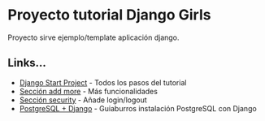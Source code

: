 # Proyecto tutorial Django Girls

Proyecto sirve ejemplo/template aplicación django.

## Links...

* [Django Start Project](https://tutorial.djangogirls.org/en/django_start_project/) - Todos los pasos del tutorial
* [Sección add more](https://tutorial-extensions.djangogirls.org/en/homework/) - Más funcionalidades
* [Sección security](https://tutorial-extensions.djangogirls.org/en/authentication_authorization/) - Añade login/logout
* [PostgreSQL + Django](https://medium.com/agatha-codes/painless-postgresql-django-d4f03364989) - Guiaburros instalación PostgreSQL con Django